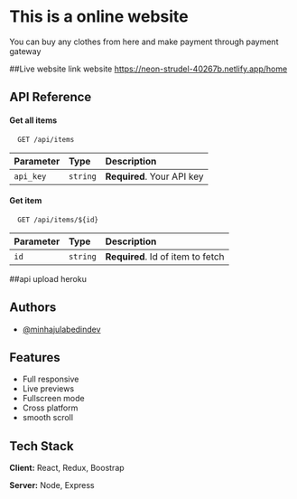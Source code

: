 
# This is a online website

You can buy any clothes from here and make payment through payment gateway

##Live website link
website https://neon-strudel-40267b.netlify.app/home


## API Reference

#### Get all items

```http
  GET /api/items
```

| Parameter | Type     | Description                |
| :-------- | :------- | :------------------------- |
| `api_key` | `string` | **Required**. Your API key |

#### Get item

```http
  GET /api/items/${id}
```

| Parameter | Type     | Description                       |
| :-------- | :------- | :-------------------------------- |
| `id`      | `string` | **Required**. Id of item to fetch |

##api upload heroku 



## Authors

- [@minhajulabedindev](https://github.com/minhajulabedindev)


## Features

- Full responsive
- Live previews
- Fullscreen mode
- Cross platform
- smooth scroll






## Tech Stack

**Client:** React, Redux, Boostrap

**Server:** Node, Express

